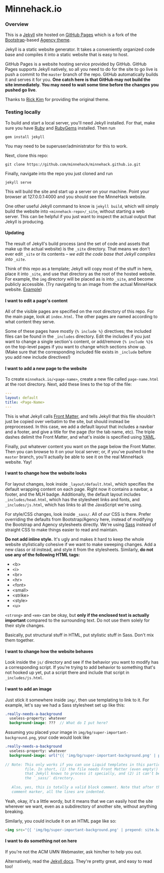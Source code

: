 # Minnehack.io

### Overview

This is a [Jekyll](https://jekyllrb.com/) site hosted on
[GitHub Pages](https://pages.github.com/) which is a fork of the
[Bootstrap](http://getbootstrap.com/)-based
[Agency theme](https://github.com/y7kim/agency-jekyll-theme).

Jekyll is a static website generator. It takes a conveniently
organized code base and compiles it into a static website that is easy
to host. 

GitHub Pages is a website hosting service provided by GitHub. GitHub
Pages supports Jekyll natively, so all you need to do for the site to
go live is push a commit to the `master` branch of the repo. GitHub
automatically builds it and serves it for you. **One catch here is
that GitHub may not build the site immediately. You may need to wait
some time before the changes you pushed go live**.

Thanks to [Rick Kim](https://github.com/y7kim) for providing the
original theme.

### Testing locally

To build and start a local server, you'll need Jekyll installed.
For that, make sure you have [Ruby](https://www.ruby-lang.org/en/)
and [RubyGems](https://rubygems.org/pages/download) installed. Then
run

```shell
gem install jekyll
```

You may need to be superuser/administrator for this to work.

Next, clone this repo:

```shell
git clone https://github.com/minnehack/minnehack.github.io.git
```

Finally, navigate into the repo you just cloned and run

```shell
jekyll serve
```

This will build the site and start up a server on your machine. Point
your browser at 127.0.0.1:4000 and you should see the MinneHack website.

One other useful Jekyll command to know is `jekyll build`, which will
simply build the website into `<minnehack-repo>/_site`, without starting
a web server. This can be helpful if you just want to inspect the actual
output that Jekyll is producing.

#### Updating

The result of Jekyll's build process (and the set of code and assets
that make up the actual website) is the `_site` directory. That means
we don't ever edit `_site` or its contents – *we edit the code base
that Jekyll compiles into `_site`*.

Think of this repo as a template; Jekyll will copy most of the stuff
in here, place it into `_site`, and use that directory as the root of
the hosted website. For example, the `img` directory will be placed as
is into `_site`, and become publicly accessible. (Try navigating to an
image from the actual MinneHack
website. [Example](http://minnehack.io/img/logos/mhlogo.png))

#### I want to edit a page's content

All of the visible pages are specified on the root directory of this repo.
For the main page, look at `index.html`. The other pages are named according
to what content they serve.

Some of these pages have mostly `{% include %}` directives; the included
files can be found in the `_includes` directory. Edit the includes if you
just want to change a single section's content, or add/remove `{% include %}`s
on the top-level pages if you want to change which sections show up. (Make sure
that the corresponding included file exists in `_include` before you
add new include directives!)

#### I want to add a new page to the website

To create `minnehack.io/<page-name>`, create a new file called `page-name.html`
at the root directory. Next, add these lines to the top of the file:

```yaml
---
layout: default
title: <Page-Name>
---
```

This is what Jekyll calls [Front Matter](https://jekyllrb.com/docs/frontmatter/),
and tells Jekyll that this file shouldn't just be copied over verbatim to the
site, but should instead be preprocessed. In this case, we add a default layout
that includes a navbar and a footer, and give a title for the page (for the
tab name, etc). The triple dashes delimit the Front Matter, and what's inside
is specified using [YAML](http://yaml.org/).

Finally, put whatever content you want on the page below the Front
Matter. Then you can browse to it on your local server; or, if you've pushed
to the `master` branch, you'll actually be able to see it on the real
MinneHack website. Yay!

#### I want to change how the website looks

For layout changes, look inside `_layout/default.html`, which
specifies the default wrapping content on each page. Right now it
contains a navbar, a footer, and the MLH badge. Additionally, the
default layout includes `_includes/head.html`, which has the
stylesheet links and fonts, and `_includes/js.html`, which has links
to all the JavaScript we're using.

For style/CSS changes, look inside `_sass/`. All of *our* CSS is there.
Prefer overriding the defaults from Bootstrap/Agency here, instead of
modifying the Bootstrap and Agency stylesheets directly. We're using
[Sass](http://sass-lang.com/) instead of straight CSS to make things
easier to read and maintain.

**Do not add inline style.** It's ugly and makes it hard to keep the whole
website stylistically cohesive if we want to make sweeping changes. Add a
new class or id instead, and style it from the stylesheets. Similarly,
**do not use any of the following HTML tags:**

+ \<b\>
+ \<i\>
+ \<br\>
+ \<hr\>
+ \<font\>
+ \<small\>
+ \<strike\>
+ \<style\>
+ \<u\>

`<strong>` and `<em>` can be okay, but **only if the enclosed text is
actually important** compared to the surrounding text. Do not use them
solely for their style changes.

Basically, put structural stuff in HTML, put stylistic stuff in Sass.
Don't mix them together.

#### I want to change how the website behaves

Look inside the `js/` directory and see if the behavior you want to modify
has a corresponding script. If you're trying to add behavior to something
that's not hooked up yet, put a script there and include that script in
`_includes/js.html`.

#### I want to add an image

Just stick it somewhere inside `img/`, then use templating to link to it.
For example, let's say we had a Sass stylesheet set up like this:

```sass
.really-needs-a-background
  useless-property: whatever
  background-image: ???  // What do I put here?
```

Assuming you placed your image in `img/bg/super-important-background.png`,
your code would look like

```sass
.really-needs-a-background
  useless-property: whatever
  background-image: url("{{ 'img/bg/super-important-background.png' | prepend: site.baseurl }}")
  
// Note: This only works if you can use Liquid templates in this particular
         file. In short, (1) the file needs Front Matter (even empty!) so
         that Jekyll knows to process it specially, and (2) it can't be in
         the `_sass/` directory.
         
   Also, yes, this is totally a valid block comment. Note that after the first
   comment marker, all the lines are indented.
```

Yeah, okay, it's a little wordy, but it means that we can easily host
the site wherever we want, even as a subdirectory of another site,
without anything breaking.

Similarly, you could include it on an HTML page like so:

```html
<img src="{{ 'img/bg/super-important-background.png' | prepend: site.baseurl }}"/>
```

#### I want to do something not on here

If you're not the ACM UMN Webmaster, ask him/her to help you out.

Alternatively, read the [Jekyll docs](https://jekyllrb.com/docs/home/). They're
pretty great, and easy to read too!
